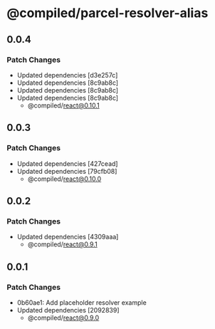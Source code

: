 # @compiled/parcel-resolver-alias

## 0.0.4

### Patch Changes

- Updated dependencies [d3e257c]
- Updated dependencies [8c9ab8c]
- Updated dependencies [8c9ab8c]
- Updated dependencies [8c9ab8c]
  - @compiled/react@0.10.1

## 0.0.3

### Patch Changes

- Updated dependencies [427cead]
- Updated dependencies [79cfb08]
  - @compiled/react@0.10.0

## 0.0.2

### Patch Changes

- Updated dependencies [4309aaa]
  - @compiled/react@0.9.1

## 0.0.1

### Patch Changes

- 0b60ae1: Add placeholder resolver example
- Updated dependencies [2092839]
  - @compiled/react@0.9.0
